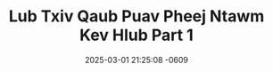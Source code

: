 ---
layout: movie-video-data
date: 2025-03-01 21:25:08 -0609
categories: movie

# Site Attributes
title: "Lub Txiv Qaub Puav Pheej Ntawm Kev Hlub Part 1"
permalink: "/movie/Lub_Txiv_Qaub_Puav_Pheej_Ntawm_Kev_Hlub_Part_1"

# Movie Attributes
synopsis: ""
producer: "Moonlight Production"
director: ""
writer: ""
video_link: "https://youtu.be/y12jFMic7WI?si=JEOiOBSw1l-wiS0n"
genre: "Romance Folklore"
year: ""
release_type: "DVD"
storage: ""
thumbnail: "/assets/images/movie_thumbnails/Lub Txiv Qaub Puav Pheej Ntawm Kev Hlub Part 1.jpeg"
publishing_company: "Moonlight Production"

# Sequels + Parts
base_movie: "Lub Txiv Qaub Puav Pheej Ntawm Kev Hlub Part 1"
total_parts: 2
sequel: "Lub Txiv Qaub Puav Pheej Ntawm Kev Hlub Part 2"

# Movie Cast
cast:
- name: "Luj Yaj"
- name: "Tshuas Hawj"
- name: "Thoj Neeb"
- name: "Lwm Xyooj"
- name: "Keem Lis"
- name: "Iab Hawj"
- name: "Lwm (Hwj Txwv) Xyooj"
---